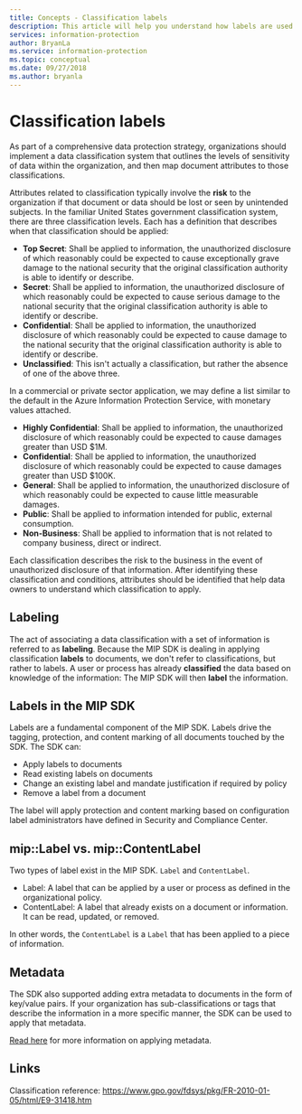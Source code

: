 ```yaml
---
title: Concepts - Classification labels
description: This article will help you understand how labels are used for data classification.
services: information-protection
author: BryanLa
ms.service: information-protection
ms.topic: conceptual
ms.date: 09/27/2018
ms.author: bryanla
---
```


# Classification labels

As part of a comprehensive data protection strategy, organizations should implement a data classification system that outlines the levels of sensitivity of data within the organization, and then map document attributes to those classifications.

Attributes related to classification typically involve the **risk** to the organization if that document or data should be lost or seen by unintended subjects. In the familiar United States government classification system, there are three classification levels. Each has a definition that describes when that classification should be applied:

* **Top Secret**: Shall be applied to information, the unauthorized disclosure of which reasonably could be expected to cause exceptionally grave damage to the national security that the original classification authority is able to identify or describe.
* **Secret**: Shall be applied to information, the unauthorized disclosure of which reasonably could be expected to cause serious damage to the national security that the original classification authority is able to identify or describe.
* **Confidential**: Shall be applied to information, the unauthorized disclosure of which reasonably could be expected to cause damage to the national security that the original classification authority is able to identify or describe.
* **Unclassified**: This isn't actually a classification, but rather the absence of one of the above three.

In a commercial or private sector application, we may define a list similar to the default in the Azure Information Protection Service, with monetary values attached.

* **Highly Confidential**: Shall be applied to information, the unauthorized disclosure of which reasonably could be expected to cause damages greater than USD $1M.
* **Confidential**: Shall be applied to information, the unauthorized disclosure of which reasonably could be expected to cause damages greater than USD $100K.
* **General**: Shall be applied to information, the unauthorized disclosure of which reasonably could be expected to cause little measurable damages.
* **Public**: Shall be applied to information intended for public, external consumption. 
* **Non-Business**: Shall be applied to information that is not related to company business, direct or indirect.

Each classification describes the risk to the business in the event of unauthorized disclosure of that information. After identifying these classification and conditions, attributes should be identified that help data owners to understand which classification to apply.

## Labeling

The act of associating a data classification with a set of information is referred to as **labeling**. Because the MIP SDK is dealing in applying classification **labels** to documents, we don't refer to classifications, but rather to labels. A user or process has already **classified** the data based on knowledge of the information: The MIP SDK will then **label** the information.

## Labels in the MIP SDK

Labels are a fundamental component of the MIP SDK. Labels drive the tagging, protection, and content marking of all documents touched by the SDK. The SDK can:

* Apply labels to documents
* Read existing labels on documents
* Change an existing label and mandate justification if required by policy
* Remove a label from a document

The label will apply protection and content marking based on configuration label administrators have defined in Security and Compliance Center. 

## mip::Label vs. mip::ContentLabel

Two types of label exist in the MIP SDK. `Label` and `ContentLabel`.

* Label: A label that can be applied by a user or process as defined in the organizational policy.
* ContentLabel: A label that already exists on a document or information. It can be read, updated, or removed. 

In other words, the `ContentLabel` is a `Label` that has been applied to a piece of information.

## Metadata

The SDK also supported adding extra metadata to documents in the form of key/value pairs. If your organization has sub-classifications or tags that describe the information in a more specific manner, the SDK can be used to apply that metadata.

[Read here]() for more information on applying metadata.

## Links

Classification reference: https://www.gpo.gov/fdsys/pkg/FR-2010-01-05/html/E9-31418.htm
